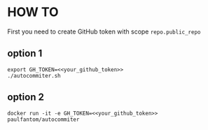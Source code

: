 # HOW TO

First you need to create GitHub token with scope `repo.public_repo`

## option 1

```
export GH_TOKEN=<<your_github_token>>
./autocommiter.sh
```

## option 2

```
docker run -it -e GH_TOKEN=<<your_github_token>> paulfantom/autocommiter
```

